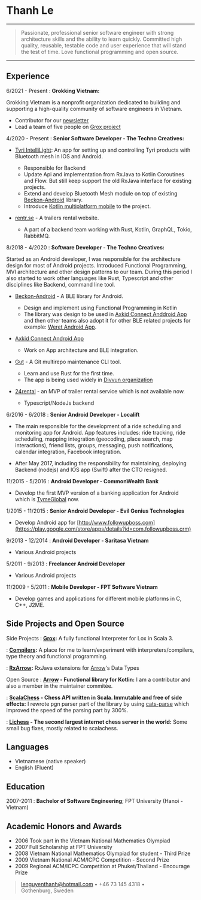 Thanh Le
========

----

>  Passionate, professional senior software engineer with strong
>  architecture skills and the ability to learn quickly. Committed
>  high quality, reusable, testable code and user experience that
>  will stand the test of time. Love functional programming and
>  open source.

----


Experience
----------

6/2021 - Present
: **Grokking Vietnam:**

Grokking Vietnam is a nonprofit organization dedicated to building and supporting a high-quality community of software engineers in Vietnam.

* Contributor for our [newsletter](http://newsletter.grokking.org/)
* Lead a team of five people on [Grox project](https://github.com/grokking-vietnam/grox)

4/2020 - Present
:   **Senior Software Developer - The Techno Creatives:**

* [Tyri IntelliLight](https://www.tyrilights.com/intellilight/): An app for setting up and controlling Tyri products with Bluetooth mesh in IOS and Android.

  - Responsible for Backend
  - Update Api and implementation from RxJava to Kotlin Coroutines and Flow. But still keep support the old RxJava interface for existing projects.
  - Extend and develop Bluetooth Mesh module on top of existing [Beckon-Android](https://github.com/technocreatives/beckon-android) library.
  - Introduce [Kotlin multiplatform mobile](https://kotlinlang.org/docs/multiplatform-mobile-getting-started.html) to the project.

* [rentr.se](https://rentr.se) - A trailers rental website.

  - A part of a backend team working with Rust, Kotlin, GraphQL, Tokio, RabbitMQ.

8/2018 - 4/2020
:   **Software Developer - The Techno Creatives:**

Started as an Android developer, I was responsible for the architecture design for most of Android projects. Introduced Functional Programming, MVI architecture and other design patterns to our team. During this period I also started to work other languages like Rust, Typescript and other disciplines like Backend, command line tool.

* [Beckon-Android](https://github.com/technocreatives/beckon-android) - A BLE library for Android.
  - Design and implement using Functional Programming in Kotlin
  - The library was design to be used in [Axkid Connect Anddroid App](https://axkid.com/sv/product/axkid-connect/) and then other teams also adopt it for other BLE related projects for example: [Weret Android App](https://play.google.com/store/apps/details?id=com.weret.app).

* [Axkid Connect Android App](https://axkid.com/sv/product/axkid-connect/)
  - Work on App architecture and BLE integration.

* [Gut](https://github.com/divvun/gut) -  A Git multirepo maintenance CLI tool.

  - Learn and use Rust for the first time.
  - The app is being used widely in [Divvun organization](https://divvun.no/en/index.html)

* [24rental](https://www.24rental.se/) - an MVP of trailer rental service which is not available now.
  - Typescript/NodeJs backend

6/2016 - 6/2018
:   **Senior Android Developer - Localift**

- The main responsible for the development of a ride scheduling and monitoring app for Android. App features includes: ride tracking, ride scheduling, mapping integration (geocoding, place search, map interactions), friend lists, groups, messaging, push notifications, calendar integration, Facebook integration.

- After May 2017, including the responsibility for maintaining, deploying Backend (nodejs) and IOS app (Swift) after the CTO resigned.


11/2015 - 5/2016
:   **Android Developer - CommonWealth Bank**

- Develop the first MVP version of a banking application for Android which is [TymeGlobal](https://www.tyme.com/) now.


1/2015 - 11/2015
:   **Senior Android Developer - Evil Genius Technologies**

- Develop Android app for [http://www.followupboss.com](https://play.google.com/store/apps/details?id=com.followupboss.crm)


9/2013 - 12/2014
:   **Android Developer - Saritasa Vietnam**

- Various Android projects


5/2011 - 9/2013
:   **Freelancer Android Developer**

- Various Android projects


11/2009 - 5/2011
:   **Mobile Developer - FPT Software Vietnam**

- Develop games and applications for different mobile platforms in C, C++, J2ME.

Side Projects and Open Source
-----------------------------

Side Projects
:   **[Grox](https://github.com/grokking-vietnam/grox):** A fully functional Interpreter for Lox in Scala 3.

:   **[Compilers](https://github.com/lenguyenthanh/compilers):** A place for me to learn/experiment with
        interpreters/compilers, type theory and functional programming.

:   **[RxArrow](https://github.com/lenguyenthanh/RxArrow):** RxJava extensions for [Arrow](https://github.com/arrow-kt/arrow/)'s Data Types


Open Source
:   **[Arrow](https://github.com/arrow-kt/arrow/) - Functional library for Kotlin:**
    I am a contributor and also a member in the maintainer commitée.

:   **[ScalaChess](https://github.com/lichess-org/scalachess) - Chess API written in Scala. Immutable and free of side effects:**
    I rewrote pgn parser part of the library by using [cats-parse](https://github.com/typelevel/cats-parse)
    which improved the speed of the parsing part by 300%.

:   **[Lichess](https://lichess.org/) - The second largest internet chess server in the world:**
    Some small bug fixes, mostly related to scalachess.


Languages
---------

* Vietnamese (native speaker)
* English (Fluent)


Education
---------

2007-2011
:   **Bachelor of Software Engineering**; FPT University (Hanoi - Vietnam)

Academic Honors and Awards
-------------------------

* 2006 Took part in the Vietnam National Mathematics Olympiad
* 2007 Full Scholarship at FPT University
* 2008 Vietnam National Mathematics Olympiad for student - Third Prize
* 2009 Vietnam National ACM/ICPC Competition - Second Prize
* 2009 Regional ACM/ICPC Competition at Phuket/Thailand - Encourage Prize

> <lenguyenthanh@hotmail.com> • +46 73 145 4318 •\
> Gothenburg, Sweden
